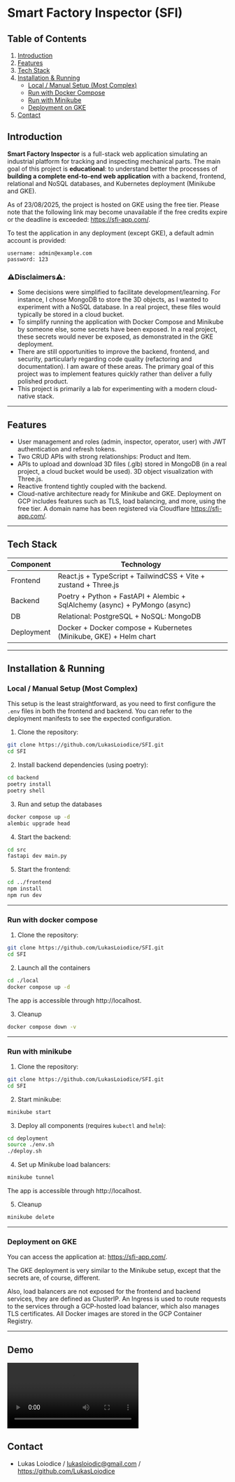 # Smart Factory Inspector (SFI)

## Table of Contents

1. [Introduction](#introduction)
2. [Features](#features)
3. [Tech Stack](#tech-stack)
4. [Installation & Running](#installation--running)
   - [Local / Manual Setup (Most Complex)](#local--manual-setup-most-complex)
   - [Run with Docker Compose](#run-with-docker-compose)
   - [Run with Minikube](#run-with-minikube)
   - [Deployment on GKE](#deployment-on-gke)
5. [Contact](#contact)


## Introduction

**Smart Factory Inspector** is a full-stack web application simulating an industrial platform for tracking and inspecting mechanical parts.
The main goal of this project is **educational**: to understand better the processes of **building a complete end-to-end web application** with a backend, frontend, relational and NoSQL databases, and Kubernetes deployment (Minikube and GKE).

As of 23/08/2025, the project is hosted on GKE using the free tier. Please note that the following link may become unavailable if the free credits expire or the deadline is exceeded: https://sfi-app.com/.

To test the application in any deployment (except GKE), a default admin account is provided:
```
username: admin@example.com
password: 123
```

### ⚠️Disclaimers⚠️:
* Some decisions were simplified to facilitate development/learning. For instance, I chose MongoDB to store the 3D objects, as I wanted to experiment with a NoSQL database. In a real project, these files would typically be stored in a cloud bucket.
* To simplify running the application with Docker Compose and Minikube by someone else, some secrets have been exposed. In a real project, these secrets would never be exposed, as demonstrated in the GKE deployment.
* There are still opportunities to improve the backend, frontend, and security, particularly regarding code quality (refactoring and documentation). I am aware of these areas. The primary goal of this project was to implement features quickly rather than deliver a fully polished product.
* This project is primarily a lab for experimenting with a modern cloud-native stack.
---

## Features
* User management and roles (admin, inspector, operator, user) with JWT authentication and refresh tokens.
* Two CRUD APIs with strong relationships: Product and Item.
* APIs to upload and download 3D files (.glb) stored in MongoDB (in a real project, a cloud bucket would be used). 3D object visualization with Three.js.
* Reactive frontend tightly coupled with the backend.
* Cloud-native architecture ready for Minikube and GKE. Deployment on GCP includes features such as TLS, load balancing, and more, using the free tier. A domain name has been registered via Cloudflare https://sfi-app.com/.
---

## Tech Stack

| Component     | Technology                                                         |
| ------------- | ------------------------------------------------------------------ |
| Frontend      | React.js + TypeScript + TailwindCSS + Vite + zustand + Three.js |
| Backend       | Poetry + Python + FastAPI + Alembic + SqlAlchemy (async) + PyMongo (async) |
| DB | Relational: PostgreSQL + NoSQL: MongoDB |
| Deployment    | Docker + Docker compose + Kubernetes (Minikube, GKE) + Helm chart |

---

## Installation & Running

### Local / Manual Setup (Most Complex)

This setup is the least straightforward, as you need to first configure the `.env` files in both the frontend and backend. You can refer to the deployment manifests to see the expected configuration.

1. Clone the repository:

```bash
git clone https://github.com/LukasLoiodice/SFI.git
cd SFI
```

2. Install backend dependencies (using poetry):

```bash
cd backend
poetry install
poetry shell
```

3. Run and setup the databases

```bash
docker compose up -d
alembic upgrade head
```

4. Start the backend:

```bash
cd src
fastapi dev main.py
```

5. Start the frontend:

```bash
cd ../frontend
npm install
npm run dev
```
---

### Run with docker compose

1. Clone the repository:

```bash
git clone https://github.com/LukasLoiodice/SFI.git
cd SFI
```

2. Launch all the containers

```bash
cd ./local
docker compose up -d
```

The app is accessible through http://localhost.

3. Cleanup
```bash
docker compose down -v
```

---

### Run with minikube

1. Clone the repository:

```bash
git clone https://github.com/LukasLoiodice/SFI.git
cd SFI
```

2. Start minikube:
```bash
minikube start
```

3. Deploy all components (requires `kubectl` and `helm`):
```bash
cd deployment
source ./env.sh
./deploy.sh
```

4. Set up Minikube load balancers:
```bash
minikube tunnel
```

The app is accessible through http://localhost.

5. Cleanup
```bash
minikube delete
```

---

### Deployment on GKE

You can access the application at: https://sfi-app.com/.

The GKE deployment is very similar to the Minikube setup, except that the secrets are, of course, different.

Also, load balancers are not exposed for the frontend and backend services, they are defined as ClusterIP. An Ingress is used to route requests to the services through a GCP-hosted load balancer, which also manages TLS certificates. All Docker images are stored in the GCP Container Registry.

---

## Demo

![demonstration](./samples/Demo.mp4)

## Contact

* Lukas Loiodice / lukasloiodic@gmail.com / https://github.com/LukasLoiodice